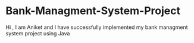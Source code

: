 # Bank-Managment-System-Project
Hi , I am Aniket and I have successfully implemented my bank managment system project using Java
